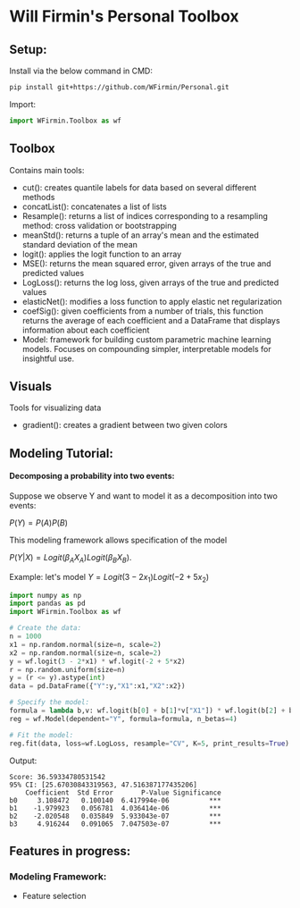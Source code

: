 # Will Firmin's Personal Toolbox

## Setup:
Install via the below command in CMD:
```sh
pip install git+https://github.com/WFirmin/Personal.git
```

Import:
```python
import WFirmin.Toolbox as wf
```

## Toolbox
Contains main tools:
- cut(): creates quantile labels for data based on several different methods
- concatList(): concatenates a list of lists
- Resample(): returns a list of indices corresponding to a resampling method: cross validation or bootstrapping
- meanStd(): returns a tuple of an array's mean and the estimated standard deviation of the mean
- logit(): applies the logit function to an array
- MSE(): returns the mean squared error, given arrays of the true and predicted values
- LogLoss(): returns the log loss, given arrays of the true and predicted values
- elasticNet(): modifies a loss function to apply elastic net regularization
- coefSig(): given coefficients from a number of trials, this function returns the average of each coefficient and a DataFrame that displays information about each coefficient
- Model: framework for building custom parametric machine learning models.  Focuses on compounding simpler, interpretable models for insightful use.

## Visuals
Tools for visualizing data
- gradient(): creates a gradient between two given colors

## Modeling Tutorial:
#### Decomposing a probability into two events:
Suppose we observe Y and want to model it as a decomposition into two events:

$P(Y)=P(A)P(B)$

This modeling framework allows specification of the model

$P(Y|X)=Logit(\beta_AX_A)Logit(\beta_BX_B)$.

Example: let's model $Y=Logit(3-2x_1)Logit(-2+5x_2)$
```python
import numpy as np
import pandas as pd
import WFirmin.Toolbox as wf

# Create the data:
n = 1000
x1 = np.random.normal(size=n, scale=2)
x2 = np.random.normal(size=n, scale=2)
y = wf.logit(3 - 2*x1) * wf.logit(-2 + 5*x2)
r = np.random.uniform(size=n)
y = (r <= y).astype(int)
data = pd.DataFrame({"Y":y,"X1":x1,"X2":x2})

# Specify the model:
formula = lambda b,v: wf.logit(b[0] + b[1]*v["X1"]) * wf.logit(b[2] + b[3]*v["X2"])
reg = wf.Model(dependent="Y", formula=formula, n_betas=4)

# Fit the model:
reg.fit(data, loss=wf.LogLoss, resample="CV", K=5, print_results=True)
```
Output:
```
Score: 36.59334780531542
95% CI: [25.67030843319563, 47.516387177435206]
    Coefficient  Std Error       P-Value Significance
b0     3.108472   0.100140  6.417994e-06          ***
b1    -1.979923   0.056781  4.036414e-06          ***
b2    -2.020548   0.035849  5.933043e-07          ***
b3     4.916244   0.091065  7.047503e-07          ***
```



## Features in progress:
### Modeling Framework:
- Feature selection

